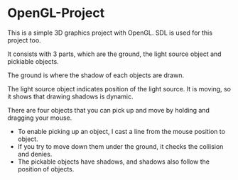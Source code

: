 # OpenGL-Project
This is a simple 3D graphics project with OpenGL. SDL is used for this project too.

It consists with 3 parts, which are the ground, the light source object and pickiable objects.

The ground is where the shadow of each objects are drawn.

The light source object indicates position of the light source. It is moving, so it shows that drawing shadows is dynamic.

There are four objects that you can pick up and move by holding and dragging your mouse.
- To enable picking up an object, I cast a line from the mouse position to object.
- If you try to move down them under the ground, it checks the collision and denies.
- The pickable objects have shadows, and shadows also follow the position of objects.

